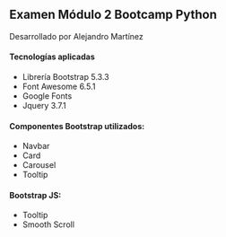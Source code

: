 ## Examen Módulo 2 Bootcamp Python
Desarrollado por Alejandro Martínez

#### Tecnologías aplicadas

- Librería Bootstrap 5.3.3
- Font Awesome 6.5.1
- Google Fonts
- Jquery 3.7.1

#### Componentes Bootstrap utilizados:

- Navbar
- Card
- Carousel
- Tooltip


#### Bootstrap JS:

- Tooltip
- Smooth Scroll
